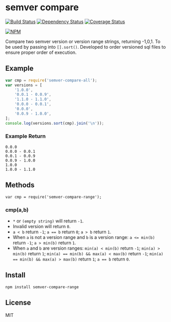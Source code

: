 # semver compare

[![Build Status](https://travis-ci.org/willfarrell/node-semver-compare-range.svg?branch=master)](https://travis-ci.org/willfarrell/node-semver-compare-range)
[![Dependency Status](https://gemnasium.com/willfarrell/node-semver-compare-range.svg)](https://gemnasium.com/willfarrell/node-semver-compare-range)
[![Coverage Status](https://coveralls.io/repos/github/willfarrell/node-semver-compare-range/badge.svg?branch=master)](https://coveralls.io/github/willfarrell/node-semver-compare-range?branch=master)

[![NPM](https://nodei.co/npm/semver-compare-range.png)](https://nodei.co/npm/semver-compare-range/)

Compare two semver version or version range strings, returning -1,0,1. To be used by passing into `[].sort()`. Developed to order versioned sql files to ensure proper order of execution.

## Example
```javascript
var cmp = require('semver-compare-all');
var versions = [
    '1.0.0',
    '0.0.1 - 0.0.9',
    '1.1.0 - 1.1.0',
    '0.0.0 - 0.0.1',
    '0.0.0',
    '0.0.9 - 1.0.0',
];
console.log(versions.sort(cmp).join('\n'));
```

### Example Return
```
0.0.0
0.0.0 - 0.0.1
0.0.1 - 0.0.9
0.0.9 - 1.0.0
1.0.0
1.0.0 - 1.1.0

```

## Methods
`var cmp = require('semver-compare-range');`

### cmp(a,b)
- `*` or `(empty string)` will return `-1`.
- Invalid version will return `0`.
- `a < b` return `-1`; `a == b` return `0`; `a > b` return `1`.
- When `a` is not a version range and `b` is a version range: `a <= min(b)` return `-1`; `a > min(b)` return `1`.
- When `a` and `b` are version ranges: `min(a) < min(b)` return `-1`; `min(a) > min(b)` return `1`; `min(a) == min(b) && max(a) < max(b)` return `-1`;  `min(a) == min(b) && max(a) > max(b)` return `1`; `a == b` return `0`.

## Install
`npm install semver-compare-range`

## License
MIT